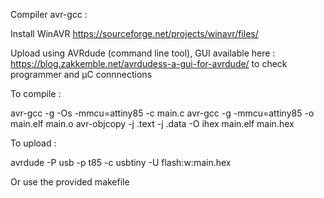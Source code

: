 Compiler avr-gcc :

Install WinAVR https://sourceforge.net/projects/winavr/files/


Upload using AVRdude (command line tool), GUI available here : https://blog.zakkemble.net/avrdudess-a-gui-for-avrdude/ to check programmer and µC connnections


To compile :

avr-gcc -g -Os -mmcu=attiny85 -c main.c
avr-gcc -g -mmcu=attiny85 -o main.elf main.o
avr-objcopy -j .text -j .data -O ihex main.elf main.hex

To upload :

avrdude -P usb -p t85 -c usbtiny -U flash:w:main.hex

Or use the provided makefile